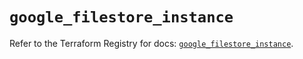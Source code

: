 # `google_filestore_instance`

Refer to the Terraform Registry for docs: [`google_filestore_instance`](https://registry.terraform.io/providers/hashicorp/google/6.49.3/docs/resources/filestore_instance).
